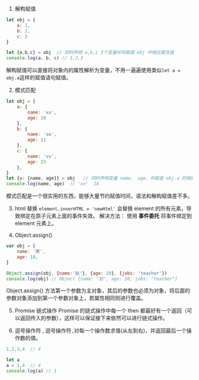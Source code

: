 1. 解构赋值
```javascript
let obj = {
    a: 1,
    b: 2,
    c: 3
}

let {a,b,c} = obj  // 同时声明 a,b,c 3个变量并将赋值 obj 中相应属性值
console.log(a, b, c) // 1,2,3
```
解构赋值可以直接将对象内的属性解析为变量，不用一遍遍使用类似`let a = obj.a`这样的赋值语句赋值。  

2. 模式匹配
```javascript
let obj = {
    a: {
        name: 'xx',
        age: 18
    },
    b: {
        name: 'aa',
        age: 11
    },
    c: {
        name: 'vv',
        age: 23
    },
}
let {a: {name, age}} = obj   // 同时声明变量 name， age，并赋值 obj.a 的相应属性值
console.log(name, age)  // 'xx'  18
```
模式匹配是一个很实用的东西，能够大量节约赋值时间，语法和解构赋值差不多。

3. html 替换
`element.innerHTML = 'newHtml'` 会替换 element 的所有元素，导致绑定在原子元素上面的事件失效。
解决方法： 使用 __事件委托__ 将事件绑定到 element 元素上。

4. Object.assign()
```javascript
var obj = {
    name: '萧',
    age: 18,
}

Object.assign(obj, {name:'赵'}, {age: 20}, {jobs: 'teacher'})
console.log(obj) // Object {name: "赵", age: 20, jobs: "teacher"}
```
Object.assign() 方法第一个参数为主对象，其后的参数也必须为对象，将后面的参数对象添加到第一个参数对象上，若属性相同则进行覆盖。

5. Promise 链式操作
Promise 的链式操作中每一个 then 都最好有一个返回（可以返回传入的参数），这样可以保证接下来依然可以进行链式操作。

6. 逗号操作符 ,
逗号操作符`,`对每一个操作数求值(从左到右)，并返回最后一个操作数的值。
```JavaScript
1,2,3,4  // 4

let a
a = 1,4  // 4
console.log(a) // 1
```


